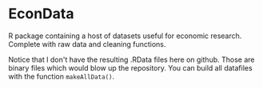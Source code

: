 EconData
========

R package containing a host of datasets useful for economic research. Complete with raw data and cleaning functions.

Notice that I don't have the resulting .RData files here on github. 
Those are binary files which would blow up the repository. You can 
build all datafiles with the function `makeAllData()`.


